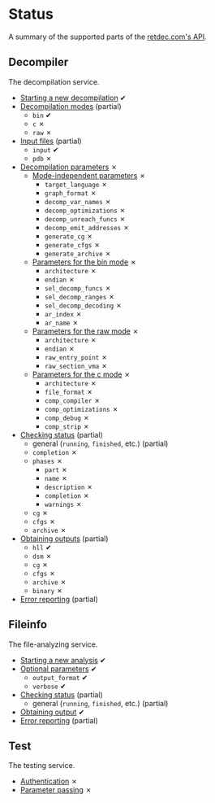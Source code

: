 # Status

A summary of the supported parts of the [retdec.com's API](https://retdec.com/api/docs/index.html).

## Decompiler

The decompilation service.

* [Starting a new decompilation](https://retdec.com/api/docs/decompiler.html#starting-a-new-decompilation) ✔
* [Decompilation modes](https://retdec.com/api/docs/decompiler.html#decompilation-modes) (partial)
  * `bin` ✔
  * `c` ✗
  * `raw` ✗
* [Input files](https://retdec.com/api/docs/decompiler.html#input-files) (partial)
  * `input` ✔
  * `pdb` ✗
* [Decompilation parameters](https://retdec.com/api/docs/decompiler.html#decompilation-parameters) ✗
  * [Mode-independent parameters](https://retdec.com/api/docs/decompiler.html#mode-independent-parameters) ✗
    * `target_language` ✗
    * `graph_format` ✗
    * `decomp_var_names` ✗
    * `decomp_optimizations` ✗
    * `decomp_unreach_funcs` ✗
    * `decomp_emit_addresses` ✗
    * `generate_cg` ✗
    * `generate_cfgs` ✗
    * `generate_archive` ✗
  * [Parameters for the bin mode](https://retdec.com/api/docs/decompiler.html#parameters-only-for-the-bin-mode) ✗
    * `architecture` ✗
    * `endian` ✗
    * `sel_decomp_funcs` ✗
    * `sel_decomp_ranges` ✗
    * `sel_decomp_decoding` ✗
    * `ar_index` ✗
    * `ar_name` ✗
  * [Parameters for the raw mode](https://retdec.com/api/docs/decompiler.html#parameters-only-for-the-raw-mode) ✗
    * `architecture` ✗
    * `endian` ✗
    * `raw_entry_point` ✗
    * `raw_section_vma` ✗
  * [Parameters for the c mode](https://retdec.com/api/docs/decompiler.html#parameters-only-for-the-c-mode) ✗
    * `architecture` ✗
    * `file_format` ✗
    * `comp_compiler` ✗
    * `comp_optimizations` ✗
    * `comp_debug` ✗
    * `comp_strip` ✗
* [Checking status](https://retdec.com/api/docs/decompiler.html#checking-status) (partial)
  * general (`running`, `finished`, etc.) (partial)
  * `completion` ✗
  * `phases` ✗
    * `part` ✗
    * `name` ✗
    * `description` ✗
    * `completion` ✗
    * `warnings` ✗
  * `cg` ✗
  * `cfgs` ✗
  * `archive` ✗
* [Obtaining outputs](https://retdec.com/api/docs/decompiler.html#obtaining-outputs) (partial)
  * `hll` ✔
  * `dsm` ✗
  * `cg` ✗
  * `cfgs` ✗
  * `archive` ✗
  * `binary` ✗
* [Error reporting](https://retdec.com/api/docs/decompiler.html#error-reporting) (partial)

## Fileinfo

The file-analyzing service.

* [Starting a new analysis](https://retdec.com/api/docs/fileinfo.html#starting-a-new-analysis) ✔
* [Optional parameters](https://retdec.com/api/docs/fileinfo.html#optional-parameters) ✔
  * `output_format` ✔
  * `verbose` ✔
* [Checking status](https://retdec.com/api/docs/fileinfo.html#checking-status) (partial)
  * general (`running`, `finished`, etc.) (partial)
* [Obtaining output](https://retdec.com/api/docs/fileinfo.html#obtaining-output) ✔
* [Error reporting](https://retdec.com/api/docs/fileinfo.html#error-reporting) (partial)

## Test

The testing service.

* [Authentication](https://retdec.com/api/docs/test.html#authentication) ✗
* [Parameter passing](https://retdec.com/api/docs/test.html#parameter-passing) ✗
